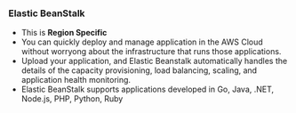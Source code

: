 ### Elastic BeanStalk
* This is **Region Specific**
* You can quickly deploy and manage application in the AWS Cloud without worryong about the infrastructure that runs those applications.
* Upload your application, and Elastic Beanstalk automatically handles the details of the capacity provisioning, 
  load balancing, scaling, and application health monitoring. 
* Elastic BeanStalk supports applications developed in Go, Java, .NET, Node.js, PHP, Python, Ruby

